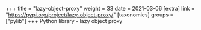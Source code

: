 +++
title = "lazy-object-proxy"
weight = 33
date = 2021-03-06
[extra]
link = "https://pypi.org/project/lazy-object-proxy/"
[taxonomies]
groups = ["pylib"]
+++
Python library - lazy object proxy

